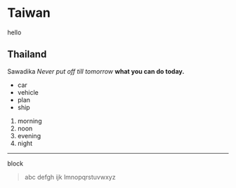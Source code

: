 # Taiwan
hello
## Thailand
Sawadika
*Never put off till tomorrow*
**what you can do today.**
- car
- vehicle
- plan
- ship
1. morning
2. noon
3. evening
4. night
**********************
block
>abc
>defgh
>ijk
>lmnopqrstuvwxyz
